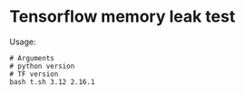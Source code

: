 # Tensorflow memory leak test

Usage:

```shell
# Arguments
# python version
# TF version
bash t.sh 3.12 2.16.1
```
